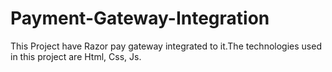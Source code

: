 # Payment-Gateway-Integration
This Project have Razor pay gateway integrated to it.The technologies used in this project are Html, Css, Js.
